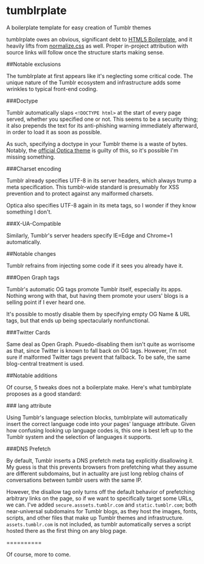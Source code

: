 tumblrplate
========================

A boilerplate template for easy creation of Tumblr themes

tumblrplate owes an obvious, significant debt to [HTML5 Boilerplate](http://html5boilerplate.com/), and it heavily lifts from [normalize.css](http://necolas.github.io/normalize.css/) as well. Proper in-project attribution with source links will follow once the structure starts making sense.

##Notable exclusions

The tumblrplate at first appears like it's neglecting some critical code. The unique nature of the Tumblr ecosystem and infrastructure adds some wrinkles to typical front-end coding.

###Doctype

Tumblr automatically slaps `<!DOCTYPE html>` at the start of every page served, whether you specified one or not. This seems to be a security thing; it also prepends the text for its anti-phishing warning immediately afterward, in order to load it as soon as possible.

As such, specifying a doctype in your Tumblr theme is a waste of bytes. Notably, the [official Optica theme](https://www.tumblr.com/theme/37310) is guilty of this, so it's possible I'm missing something.

###Charset encoding

Tumblr already specifies UTF-8 in its server headers, which always trump a meta specification. This tumblr-wide standard is presumably for XSS prevention and to protect against any malformed charsets.

Optica also specifies UTF-8 again in its meta tags, so I wonder if they know something I don't.

###X-UA-Compatible

Similarly, Tumblr's server headers specify IE=Edge and Chrome=1 automatically.

##Notable changes

Tumblr refrains from injecting some code if it sees you already have it.

###Open Graph tags

Tumblr's automatic OG tags promote Tumblr itself, especially its apps. Nothing wrong with that, but having them promote your users' blogs is a selling point if I ever heard one.

It's possible to mostly disable them by specifying empty OG Name & URL tags, but that ends up being spectacularly nonfunctional.

###Twitter Cards

Same deal as Open Graph. Psuedo-disabling them isn't quite as worrisome as that, since Twitter is known to fall back on OG tags. However, I'm not sure if malformed Twitter tags prevent that fallback. To be safe, the same blog-central treatment is used.

##Notable additions

Of course, 5 tweaks does not a boilerplate make. Here's what tumblrplate proposes as a good standard:

###<html> lang attribute

Using Tumblr's language selection blocks, tumblrplate will automatically insert the correct language code into your pages' language attribute. Given how confusing looking up language codes is, this one is best left up to the Tumblr system and the selection of languages it supports.

###DNS Prefetch

By default, Tumblr inserts a DNS prefetch meta tag explicitly disallowing it. My guess is that this prevents browsers from prefetching what they assume are different subdomains, but in actuality are just long reblog chains of conversations between tumblr users with the same IP.

However, the disallow tag only turns off the default behavior of prefetching arbitrary links on the page, so if we want to specifically target some URLs, we can. I've added `secure.asssets.tumblr.com` and `static.tumblr.com`; both near-universal subdomains for Tumblr blogs, as they host the images, fonts, scripts, and other files that make up Tumblr themes and infrastructure. `assets.tumblr.com` is not included, as tumblr automatically serves a script hosted there as the first thing on any blog page.

==========

Of course, more to come.
